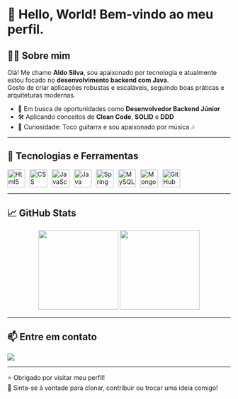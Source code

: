 # 👋 Hello, World! Bem-vindo ao meu perfil.

## 🧑‍💻 Sobre mim

Olá! Me chamo **Aldo Silva**, sou apaixonado por tecnologia e atualmente estou focado no **desenvolvimento backend com Java**.  
Gosto de criar aplicações robustas e escaláveis, seguindo boas práticas e arquiteturas modernas.

- 🎯 Em busca de oportunidades como **Desenvolvedor Backend Júnior**
- 🛠️ Aplicando conceitos de **Clean Code**, **SOLID** e **DDD**
- 🎸 Curiosidade: Toco guitarra e sou apaixonado por música 🎶

---

## 🚀 Tecnologias e Ferramentas

<div style="display: flex; gap: 10px; align="center">
  <img src="https://cdn.jsdelivr.net/gh/devicons/devicon/icons/html5/html5-original.svg" height="40" alt="Html5"/>
  <img src="https://cdn.jsdelivr.net/gh/devicons/devicon/icons/css3/css3-original.svg" height="40" alt="CSS"/>
  <img src="https://cdn.jsdelivr.net/gh/devicons/devicon/icons/javascript/javascript-original.svg" height="40" alt="JavaScript"/>
  <img src="https://cdn.jsdelivr.net/gh/devicons/devicon/icons/java/java-original.svg" height="40" alt="Java"/>
  <img src="https://cdn.jsdelivr.net/gh/devicons/devicon/icons/spring/spring-original.svg" height="40" alt="Spring Boot"/>
  <img src="https://cdn.jsdelivr.net/gh/devicons/devicon/icons/mysql/mysql-original.svg" height="40" alt="MySQL"/>
  <img src="https://cdn.jsdelivr.net/gh/devicons/devicon/icons/mongodb/mongodb-original.svg" height="40" alt="MongoDB"/>
  <img src="https://cdn.jsdelivr.net/gh/devicons/devicon@latest/icons/github/github-original.svg" height="40" alt="GitHub"/>
 
</div>

---

## 📈 GitHub Stats

<div align="center">
  <img height="180em" src="https://github-readme-stats.vercel.app/api?username=aldo94silva&show_icons=true&theme=dracula&include_all_commits=true&count_private=true"/>
  <img height="180em" src="https://github-readme-stats.vercel.app/api/top-langs/?username=aldo94silva&layout=compact&langs_count=7&theme=dracula"/>
</div>

---

## 📫 Entre em contato

<div>
  <a href="www.linkedin.com/in/aldo-vanio-da-silva-junior-523a5a1b5" target="_blank">
    <img src="https://img.shields.io/badge/-LinkedIn-%230077B5?style=for-the-badge&logo=linkedin&logoColor=white">
  </a>
</div>

---

⭐ Obrigado por visitar meu perfil!  
🔁 Sinta-se à vontade para clonar, contribuir ou trocar uma ideia comigo!
